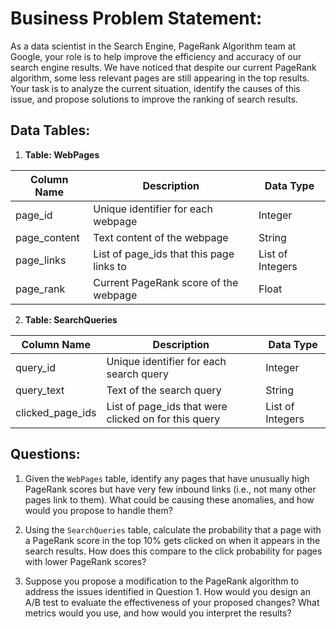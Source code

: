 # **Business Problem Statement:**

As a data scientist in the Search Engine, PageRank Algorithm team at Google, your role is to help improve the efficiency and accuracy of our search engine results. We have noticed that despite our current PageRank algorithm, some less relevant pages are still appearing in the top results. Your task is to analyze the current situation, identify the causes of this issue, and propose solutions to improve the ranking of search results.

## **Data Tables:**

1. **Table: WebPages**

| Column Name | Description | Data Type |
|-------------|-------------|-----------|
| page_id | Unique identifier for each webpage | Integer |
| page_content | Text content of the webpage | String |
| page_links | List of page_ids that this page links to | List of Integers |
| page_rank | Current PageRank score of the webpage | Float |

2. **Table: SearchQueries**

| Column Name | Description | Data Type |
|-------------|-------------|-----------|
| query_id | Unique identifier for each search query | Integer |
| query_text | Text of the search query | String |
| clicked_page_ids | List of page_ids that were clicked on for this query | List of Integers |

## **Questions:**

1. Given the `WebPages` table, identify any pages that have unusually high PageRank scores but have very few inbound links (i.e., not many other pages link to them). What could be causing these anomalies, and how would you propose to handle them?

2. Using the `SearchQueries` table, calculate the probability that a page with a PageRank score in the top 10% gets clicked on when it appears in the search results. How does this compare to the click probability for pages with lower PageRank scores?

3. Suppose you propose a modification to the PageRank algorithm to address the issues identified in Question 1. How would you design an A/B test to evaluate the effectiveness of your proposed changes? What metrics would you use, and how would you interpret the results?